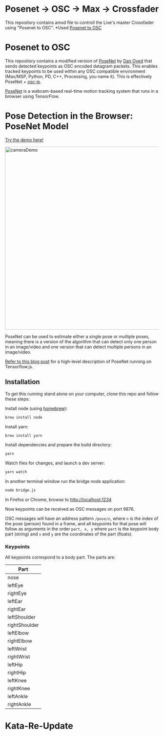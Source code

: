 # Posenet → OSC → Max → Crossfader
This repository contains amxd file to controll the Live's master Crossfader using "Posenet to OSC".
*Used [Posenet to OSC](https://github.com/tommymitch/posenetosc)



# Posenet to OSC 

This repository contains a modified version of [PoseNet](https://github.com/tensorflow/tfjs-models/tree/master/posenet) by [Dan Oved](https://www.danioved.com/) that sends detected keypoints as OSC encoded datagram packets. This enables tracked keypoints to be used within any OSC compatible environment (Max/MSP, Python, PD, C++, Processing, you name it). This is effectively PoseNet + [osc-js](https://github.com/colinbdclark/osc.js/). 

[PoseNet](https://github.com/tensorflow/tfjs-models/tree/master/posenet) is a wabcam-based real-time motion tracking system that runs in a browser using TensorFlow. 

# Pose Detection in the Browser: PoseNet Model

[Try the demo here!](https://storage.googleapis.com/tfjs-models/demos/posenet/camera.html)

<img src="https://raw.githubusercontent.com/irealva/tfjs-models/master/posenet/demos/camera.gif" alt="cameraDemo" style="width: 600px;"/>

PoseNet can be used to estimate either a single pose or multiple poses, meaning there is a version of the algorithm that can detect only one person in an image/video and one version that can detect multiple persons in an image/video.

[Refer to this blog post](https://medium.com/tensorflow/real-time-human-pose-estimation-in-the-browser-with-tensorflow-js-7dd0bc881cd5) for a high-level description of PoseNet running on Tensorflow.js.

## Installation

To get this running stand alone on your computer, clone this repo and follow these steps:

Install node (using [homebrew](https://brew.sh/)):

```sh
brew install node
```

Install yarn:

```sh
brew install yarn
```

Install dependencies and prepare the build directory:

```sh
yarn
```

Watch files for changes, and launch a dev server:

```sh
yarn watch
``` 

In another terminal window run the bridge node application:

```sh
node bridge.js
``` 

In Firefox or Chrome, browse to [http://localhost:1234](http://localhost:1234)


Now keypoints can be received as OSC messages on port 9876.

OSC messages will have an address pattern `/pose/n`, where `n` is the index of the pose (person) found in a frame, and all keypoints for that pose will follow as arguments in the order `part, x, y` where `part` is the keypoint body part (string) and `x` and `y` are the coordinates of the part (floats).

### Keypoints

All keypoints correspond to a body part.  The parts are:

| Part |
| -- |
| nose |
| leftEye |
| rightEye |
| leftEar |
| rightEar |
| leftShoulder |
| rightShoulder |
| leftElbow |
| rightElbow |
| leftWrist |
| rightWrist |
| leftHip |
| rightHip |
| leftKnee |
| rightKnee |
| leftAnkle |
| rightAnkle |
# Kata-Re-Update
